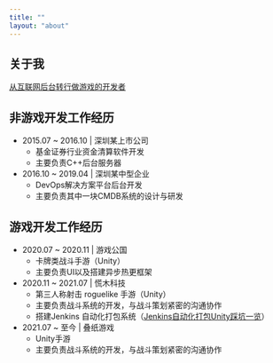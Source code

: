 ```yaml
---
title: ""
layout: "about"
---
```


## 关于我

[从互联网后台转行做游戏的开发者](https://lightjiao.github.io/posts/013.chang-my-career-to-unity/)

## 非游戏开发工作经历

- 2015.07 ~ 2016.10  |  深圳某上市公司
  - 基金证券行业资金清算软件开发
  - 主要负责C++后台服务器
- 2016.10 ~ 2019.04  |  深圳某中型企业
  - DevOps解决方案平台后台开发
  - 主要负责其中一块CMDB系统的设计与研发

## 游戏开发工作经历

- 2020.07 ~ 2020.11  |  游戏公国
  - 卡牌类战斗手游（Unity）
  - 主要负责UI以及搭建异步热更框架
- 2020.11 ~ 2021.07  |  慌木科技
  - 第三人称射击 roguelike 手游（Unity）
  - 主要负责战斗系统的开发，与战斗策划紧密的沟通协作
  - 搭建Jenkins 自动化打包系统（[Jenkins自动化打包Unity踩坑一览](https://lightjiao.github.io/posts/027.jenkins-build-unity-problems/)）
- 2021.07 ~ 至今  |  叠纸游戏
  - Unity手游
  - 主要负责战斗系统的开发，与战斗策划紧密的沟通协作
